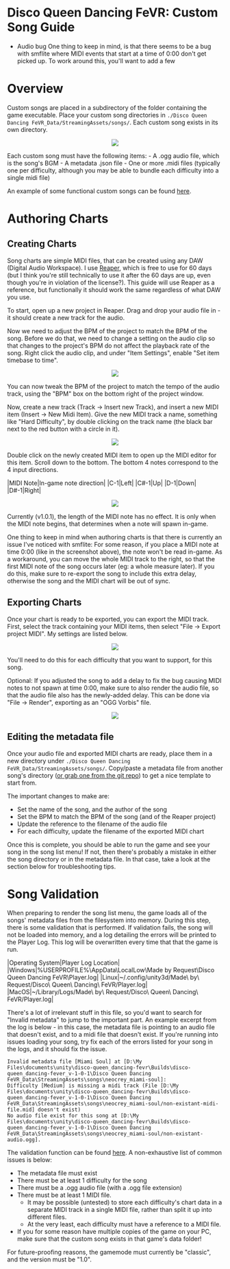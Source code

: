 # Disco Queen Dancing FeVR: Custom Song Guide

- Audio bug
	One thing to keep in mind, is that there seems to be a bug with smflite where MIDI events that start at a time of 0:00 don't get picked up. To work around this, you'll want to add a few 

# Overview

Custom songs are placed in a subdirectory of the folder containing the game executable. Place your custom song directories in `./Disco Queen Dancing FeVR_Data/StreamingAssets/songs/`. Each custom song exists in its own directory.

<p align="center">
    <img src="./readmeContents/custom-song-dir.png" >
</p>

Each custom song must have the following items:
	- A .ogg audio file, which is the song's BGM
	- A metadata .json file
	- One or more .midi files (typically one per difficulty, although you may be able to bundle each difficulty into a single midi file)

An example of some functional custom songs can be found [here](./Assets/StreamingAssets/songs/).

# Authoring Charts

## Creating Charts

Song charts are simple MIDI files, that can be created using any DAW (Digital Audio Workspace). I use [Reaper](https://www.reaper.fm/), which is free to use for 60 days (but I think you're still technically to use it after the 60 days are up, even though you're in violation of the license?). This guide will use Reaper as a reference, but functionally it should work the same regardless of what DAW you use.

To start, open up a new project in Reaper. Drag and drop your audio file in - it should create a new track for the audio. 

Now we need to adjust the BPM of the project to match the BPM of the song. Before we do that, we need to change a setting on the audio clip so that changes to the project's BPM do not affect the playback rate of the song. Right click the audio clip, and under "Item Settings", enable "Set item timebase to time".

<p align="center">
    <img src="./readmeContents/set-audio-clip-timebase.png" >
</p>

You can now tweak the BPM of the project to match the tempo of the audio track, using the "BPM" box on the bottom right of the project window. 

Now, create a new track (Track -> Insert new Track), and insert a new MIDI item (Insert -> New Midi Item). Give the new MIDI track a name, something like "Hard Difficulty", by double clicking on the track name (the black bar next to the red button with a circle in it).

<p align="center">
    <img src="./readmeContents/blank-midi-track.png" >
</p>

Double click on the newly created MIDI item to open up the MIDI editor for this item. Scroll down to the bottom. The bottom 4 notes correspond to the 4 input directions.

|MIDI Note|In-game note direction|
|C-1|Left|
|C#-1|Up|
|D-1|Down|
|D#-1|Right|

<p align="center">
    <img src="./readmeContents/midi-input-dirs.png" >
</p>

Currently (v1.0.1), the length of the MIDI note has no effect. It is only when the MIDI note begins, that determines when a note will spawn in-game.

One thing to keep in mind when authoring charts is that there is currently an issue I've noticed with smflite: For some reason, if you place a MIDI note at time 0:00 (like in the screenshot above), the note won't be read in-game. As a workaround, you can move the whole MIDI track to the right, so that the first MIDI note of the song occurs later (eg: a whole measure later). If you do this, make sure to re-export the song to include this extra delay, otherwise the song and the MIDI chart will be out of sync.

## Exporting Charts

Once your chart is ready to be exported, you can export the MIDI track. First, select the track containing your MIDI items, then select "File -> Export project MIDI". My settings are listed below.

<p align="center">
    <img src="./readmeContents/midi-export-settings.png" >
</p>

You'll need to do this for each difficulty that you want to support, for this song. 

Optional: If you adjusted the song to add a delay to fix the bug causing MIDI notes to not spawn at time 0:00, make sure to also render the audio file, so that the audio file also has the newly-added delay. This can be done via "File -> Render", exporting as an "OGG Vorbis" file.

<p align="center">
    <img src="./readmeContents/song-render-settings.png" >
</p>


## Editing the metadata file

Once your audio file and exported MIDI charts are ready, place them in a new directory under `./Disco Queen Dancing FeVR_Data/StreamingAssets/songs/`. Copy/paste a metadata file from another song's directory ([or grab one from the git repo](./StreamingAssets/songs/clement-panchout_sweet-70s/metadata.json)) to get a nice template to start from.

The important changes to make are:

- Set the name of the song, and the author of the song
- Set the BPM to match the BPM of the song (and of the Reaper project)
- Update the reference to the filename of the audio file
- For each difficulty, update the filename of the exported MIDI chart

Once this is complete, you should be able to run the game and see your song in the song list menu! If not, then there's probably a mistake in either the song directory or in the metadata file. In that case, take a look at the section below for troubleshooting tips.

# Song Validation

When preparing to render the song list menu, the game loads all of the songs' metadata files from the filesystem into memory. During this step, there is some validation that is performed. If validation fails, the song will not be loaded into memory, and a log detailing the errors will be printed to the Player Log. This log will be overwritten every time that that the game is run.

|Operating System|Player Log Location|
|Windows|%USERPROFILE%\AppData\LocalLow\Made by Request\Disco Queen Dancing FeVR\Player.log|
|Linux|~/.config/unity3d/Made\ by\ Request/Disco\ Queen\ Dancing\ FeVR/Player.log|
|MacOS|~/Library/Logs/Made\ by\ Request/Disco\ Queen\ Dancing\ FeVR/Player.log|

There's a lot of irrelevant stuff in this file, so you'd want to search for "Invalid metadata" to jump to the important part. An example excerpt from the log is below - in this case, the metadata file is pointing to an audio file that doesn't exist, and to a midi file that doesn't exist. If you're running into issues loading your song, try fix each of the errors listed for your song in the logs, and it should fix the issue.

```
Invalid metadata file [Miami Soul] at [D:\My Files\documents\unity\disco-queen_dancing-fevr\Builds\disco-queen_dancing-fever_v-1-0-1\Disco Queen Dancing FeVR_Data\StreamingAssets\songs\neocrey_miami-soul]:
Difficulty [Medium] is missing a midi track (File [D:\My Files\documents\unity\disco-queen_dancing-fevr\Builds\disco-queen_dancing-fever_v-1-0-1\Disco Queen Dancing FeVR_Data\StreamingAssets\songs\neocrey_miami-soul/non-existant-midi-file.mid] doesn't exist)
No audio file exist for this song at [D:\My Files\documents\unity\disco-queen_dancing-fevr\Builds\disco-queen_dancing-fever_v-1-0-1\Disco Queen Dancing FeVR_Data\StreamingAssets\songs\neocrey_miami-soul/non-existant-audio.ogg].
```

The validation function can be found [here](./Assets/Scripts/songs/menu/song%20menu/SongLoader.cs#L85). A non-exhaustive list of common issues is below:

* The metadata file must exist
* There must be at least 1 difficulty for the song
* There must be a .ogg audio file (with a .ogg file extension)
* There must be at least 1 MIDI file. 
	* It may be possible (untested) to store each difficulty's chart data in a separate MIDI track in a single MIDI file, rather than split it up into different files. 
	* At the very least, each difficulty must have a reference to a MIDI file.
* If you for some reason have multiple copies of the game on your PC, make sure that the custom song exists in that game's data folder!

For future-proofing reasons, the gamemode must currently be "classic", and the version must be "1.0".
